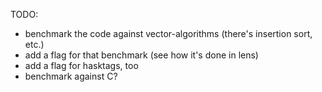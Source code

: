 TODO:
- benchmark the code against vector-algorithms (there's insertion sort, etc.)
- add a flag for that benchmark (see how it's done in lens)
- add a flag for hasktags, too
- benchmark against C?
